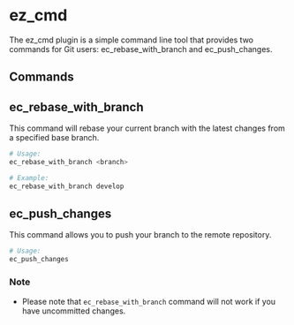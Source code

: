 # ez_cmd
The ez_cmd plugin is a simple command line tool that provides two commands for Git users: ec_rebase_with_branch and ec_push_changes.

## Commands

## ec_rebase_with_branch
This command will rebase your current branch with the latest changes from a specified base branch.

```zsh
# Usage: 
ec_rebase_with_branch <branch>

# Example: 
ec_rebase_with_branch develop
```

## ec_push_changes
This command allows you to push your branch to the remote repository.

```zsh
# Usage:
ec_push_changes
```


### Note
* Please note that `ec_rebase_with_branch` command will not work if you have uncommitted changes.
